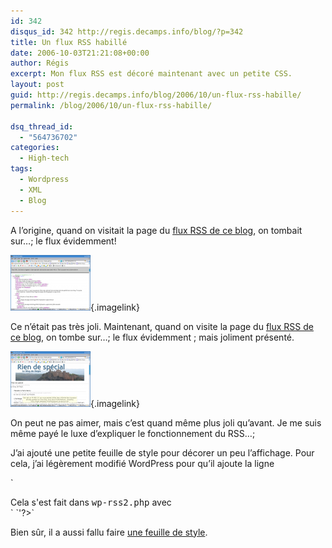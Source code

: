 ```yaml
---
id: 342
disqus_id: 342 http://regis.decamps.info/blog/?p=342
title: Un flux RSS habillé
date: 2006-10-03T21:21:08+00:00
author: Régis
excerpt: Mon flux RSS est décoré maintenant avec un petite CSS.
layout: post
guid: http://regis.decamps.info/blog/2006/10/un-flux-rss-habille/
permalink: /blog/2006/10/un-flux-rss-habille/

dsq_thread_id:
  - "564736702"
categories:
  - High-tech
tags:
  - Wordpress
  - XML
  - Blog
---
```

A l’origine, quand on visitait la page du [flux RSS de ce blog](http://regis.decamps.info/blog/feed/), on tombait sur…; le flux évidemment!

[<img id="image344" src="/blog/wp-content/uploads/2006/10/capture12_rss_nu.thumbnail.png" alt="Flux RSS nu" />](/blog/wp-content/uploads/2006/10/capture12_rss_nu.png "Flux RSS nu"){.imagelink}

Ce n’était pas très joli. Maintenant, quand on visite la page du [flux RSS de ce blog](http://regis.decamps.info/blog/feed/), on tombe sur…; le flux évidemment ; mais joliment présenté.

[<img id="image343" src="/blog/wp-content/uploads/2006/10/capture10_rss_habille.thumbnail.png" alt="Flux RSS habillÃ©" />](/blog/wp-content/uploads/2006/10/capture10_rss_habille.png "Flux RSS habillÃ©"){.imagelink}

On peut ne pas aimer, mais c’est quand même plus joli qu’avant. Je me suis même payé le luxe d’expliquer le fonctionnement du RSS…;

J’ai ajouté une petite feuille de style pour décorer un peu l’affichage. Pour cela, j’ai légèrement modifié WordPress pour qu’il ajoute la ligne
  
`<?xml-stylesheet type="text/css" href="/blog/wp-content/themes/rss.css" ?></p>
<p>Cela s'est fait dans <tt>wp-rss2.php</tt> avec<br />
` `<?php echo '<?xml-stylesheet type="text/css" href="'; echo bloginfo_rss("url"); echo'/wp-content/themes/rss.css" ?>'?>`

Bien sûr, il a aussi fallu faire [une feuille de style](/blog/wp-content/themes/rss.css).
